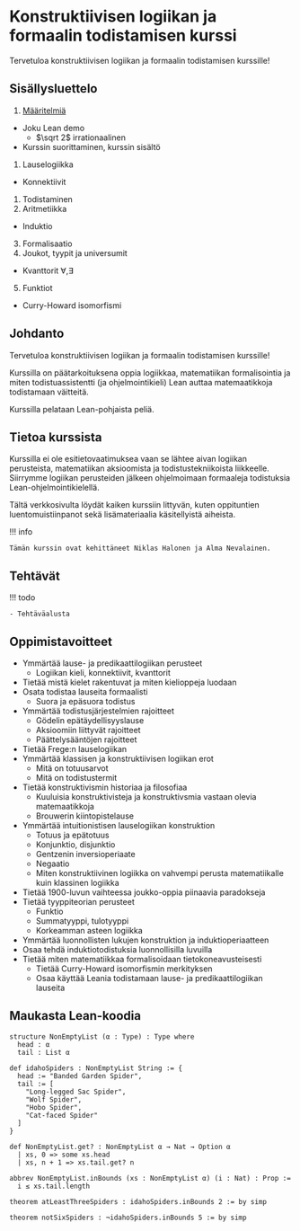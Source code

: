 # Konstruktiivisen logiikan ja formaalin todistamisen kurssi

Tervetuloa konstruktiivisen logiikan ja formaalin todistamisen kurssille!

## Sisällysluettelo

1. [Määritelmiä](./00-määritelmiä.md)
  - Joku Lean demo
    - $\sqrt 2$ irrationaalinen
  - Kurssin suorittaminen, kurssin sisältö
1. Lauselogiikka
  - Konnektiivit
1. Todistaminen
2. Aritmetiikka
  - Induktio
3. Formalisaatio
4. Joukot, tyypit ja universumit
  - Kvanttorit $\forall, \exists$
5. Funktiot
  - Curry-Howard isomorfismi

## Johdanto

Tervetuloa konstruktiivisen logiikan ja formaalin todistamisen kurssille!

Kurssilla on päätarkoituksena oppia logiikkaa, matematiikan formalisointia ja miten todistuassistentti (ja ohjelmointikieli) Lean auttaa matemaatikkoja todistamaan väitteitä.

Kurssilla pelataan Lean-pohjaista peliä.

## Tietoa kurssista

Kurssilla ei ole esitietovaatimuksea vaan se lähtee aivan logiikan perusteista, matematiikan aksioomista ja todistustekniikoista liikkeelle. Siirrymme logiikan perusteiden jälkeen ohjelmoimaan formaaleja todistuksia Lean-ohjelmointikielellä.

Tältä verkkosivulta löydät kaiken kurssiin littyvän, kuten oppituntien luentomuistiinpanot sekä lisämateriaalia käsitellyistä aiheista.

!!! info

    Tämän kurssin ovat kehittäneet Niklas Halonen ja Alma Nevalainen.

## Tehtävät

!!! todo

    - Tehtäväalusta

## Oppimistavoitteet

- Ymmärtää lause- ja predikaattilogiikan perusteet
  - Logiikan kieli, konnektiivit, kvanttorit
- Tietää mistä kielet rakentuvat ja miten kielioppeja luodaan
- Osata todistaa lauseita formaalisti
  - Suora ja epäsuora todistus
- Ymmärtää todistusjärjestelmien rajoitteet
  - Gödelin epätäydellisyyslause
  - Aksioomiin liittyvät rajoitteet
  - Päättelysääntöjen rajoitteet
- Tietää Frege:n lauselogiikan
- Ymmärtää klassisen ja konstruktiivisen logiikan erot
  - Mitä on totuusarvot
  - Mitä on todistustermit
- Tietää konstruktivismin historiaa ja filosofiaa
  - Kuuluisia konstruktivisteja ja konstruktivsmia vastaan olevia matemaatikkoja
  - Brouwerin kiintopistelause
- Ymmärtää intuitionistisen lauselogiikan konstruktion
  - Totuus ja epätotuus
  - Konjunktio, disjunktio
  - Gentzenin inversioperiaate
  - Negaatio
  - Miten konstruktiivinen logiikka on vahvempi perusta matematiikalle kuin klassinen logiikka
- Tietää 1900-luvun vaihteessa joukko-oppia piinaavia paradokseja
- Tietää tyyppiteorian perusteet
  - Funktio
  - Summatyyppi, tulotyyppi
  - Korkeamman asteen logiikka
- Ymmärtää luonnollisten lukujen konstruktion ja induktioperiaatteen
- Osaa tehdä induktiotodistuksia luonnollisilla luvuilla
- Tietää miten matematiikkaa formalisoidaan tietokoneavusteisesti
  - Tietää Curry-Howard isomorfismin merkityksen
  - Osaa käyttää Leania todistamaan lause- ja predikaattilogiikan lauseita

## Maukasta Lean-koodia

```lean
structure NonEmptyList (α : Type) : Type where
  head : α
  tail : List α

def idahoSpiders : NonEmptyList String := {
  head := "Banded Garden Spider",
  tail := [
    "Long-legged Sac Spider",
    "Wolf Spider",
    "Hobo Spider",
    "Cat-faced Spider"
  ]
}

def NonEmptyList.get? : NonEmptyList α → Nat → Option α
  | xs, 0 => some xs.head
  | xs, n + 1 => xs.tail.get? n

abbrev NonEmptyList.inBounds (xs : NonEmptyList α) (i : Nat) : Prop :=
  i ≤ xs.tail.length

theorem atLeastThreeSpiders : idahoSpiders.inBounds 2 := by simp

theorem notSixSpiders : ¬idahoSpiders.inBounds 5 := by simp
```
